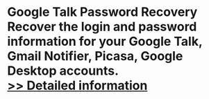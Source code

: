 # Google Talk Password Recovery<br />Recover the login and password information for your Google Talk, Gmail Notifier, Picasa, Google Desktop accounts.<br />[>> Detailed information](https://secure.shareit.com/shareit/product.html?productid=300879369&affiliateid=200057808)